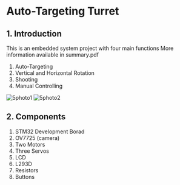 # Auto-Targeting Turret

## 1. Introduction
This is an embedded system project with four main functions More information available in summary.pdf
1. Auto-Targeting
2. Vertical and Horizontal Rotation
3. Shooting
4. Manual Controlling
   
![5photo1](https://github.com/kenlau666/Auto-Turret/assets/98103533/8dff2672-2683-462e-9586-ad1433413dd4)
![5photo2](https://github.com/kenlau666/Auto-Turret/assets/98103533/d7fcbd50-5ef5-4dd2-8f52-d6dc7c4418e9)

## 2. Components
1. STM32 Development Borad
2. OV7725 (camera)
3. Two Motors
4. Three Servos 
5. LCD
6. L293D
7. Resistors
8. Buttons
